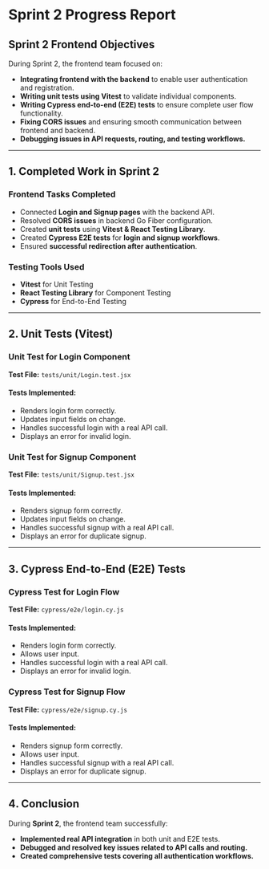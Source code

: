 # **Sprint 2 Progress Report**

## **Sprint 2 Frontend Objectives**
During Sprint 2, the frontend team focused on:
- **Integrating frontend with the backend** to enable user authentication and registration.
- **Writing unit tests using Vitest** to validate individual components.
- **Writing Cypress end-to-end (E2E) tests** to ensure complete user flow functionality.
- **Fixing CORS issues** and ensuring smooth communication between frontend and backend.
- **Debugging issues in API requests, routing, and testing workflows.**

---

## **1️. Completed Work in Sprint 2**

### **Frontend Tasks Completed**
- Connected **Login and Signup pages** with the backend API.
- Resolved **CORS issues** in backend Go Fiber configuration.
- Created **unit tests** using **Vitest & React Testing Library**.
- Created **Cypress E2E tests** for **login and signup workflows**.
- Ensured **successful redirection after authentication**.

### **Testing Tools Used**
- **Vitest** for Unit Testing
- **React Testing Library** for Component Testing
- **Cypress** for End-to-End Testing

---

## **2️. Unit Tests (Vitest)**

### **Unit Test for Login Component**
**Test File:** `tests/unit/Login.test.jsx`

#### **Tests Implemented:**
- Renders login form correctly.
- Updates input fields on change.
- Handles successful login with a real API call.
- Displays an error for invalid login.

### **Unit Test for Signup Component**
**Test File:** `tests/unit/Signup.test.jsx`

#### **Tests Implemented:**
- Renders signup form correctly.
- Updates input fields on change.
- Handles successful signup with a real API call.
- Displays an error for duplicate signup.

---

## **3️. Cypress End-to-End (E2E) Tests**

### **Cypress Test for Login Flow**
**Test File:** `cypress/e2e/login.cy.js`

#### **Tests Implemented:**
- Renders login form correctly.
- Allows user input.
- Handles successful login with a real API call.
- Displays an error for invalid login.

### **Cypress Test for Signup Flow**
**Test File:** `cypress/e2e/signup.cy.js`

#### **Tests Implemented:**
- Renders signup form correctly.
- Allows user input.
- Handles successful signup with a real API call.
- Displays an error for duplicate signup.

---

## **4️. Conclusion**
During **Sprint 2**, the frontend team successfully:
- **Implemented real API integration** in both unit and E2E tests.
- **Debugged and resolved key issues related to API calls and routing.**
- **Created comprehensive tests covering all authentication workflows.**


